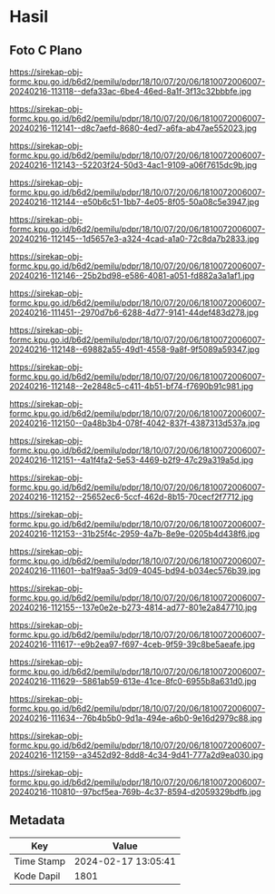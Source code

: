 # Hasil

## Foto C Plano

https://sirekap-obj-formc.kpu.go.id/b6d2/pemilu/pdpr/18/10/07/20/06/1810072006007-20240216-113118--defa33ac-6be4-46ed-8a1f-3f13c32bbbfe.jpg

https://sirekap-obj-formc.kpu.go.id/b6d2/pemilu/pdpr/18/10/07/20/06/1810072006007-20240216-112141--d8c7aefd-8680-4ed7-a6fa-ab47ae552023.jpg

https://sirekap-obj-formc.kpu.go.id/b6d2/pemilu/pdpr/18/10/07/20/06/1810072006007-20240216-112143--52203f24-50d3-4ac1-9109-a06f7615dc9b.jpg

https://sirekap-obj-formc.kpu.go.id/b6d2/pemilu/pdpr/18/10/07/20/06/1810072006007-20240216-112144--e50b6c51-1bb7-4e05-8f05-50a08c5e3947.jpg

https://sirekap-obj-formc.kpu.go.id/b6d2/pemilu/pdpr/18/10/07/20/06/1810072006007-20240216-112145--1d5657e3-a324-4cad-a1a0-72c8da7b2833.jpg

https://sirekap-obj-formc.kpu.go.id/b6d2/pemilu/pdpr/18/10/07/20/06/1810072006007-20240216-112146--25b2bd98-e586-4081-a051-fd882a3a1af1.jpg

https://sirekap-obj-formc.kpu.go.id/b6d2/pemilu/pdpr/18/10/07/20/06/1810072006007-20240216-111451--2970d7b6-6288-4d77-9141-44def483d278.jpg

https://sirekap-obj-formc.kpu.go.id/b6d2/pemilu/pdpr/18/10/07/20/06/1810072006007-20240216-112148--69882a55-49d1-4558-9a8f-9f5089a59347.jpg

https://sirekap-obj-formc.kpu.go.id/b6d2/pemilu/pdpr/18/10/07/20/06/1810072006007-20240216-112148--2e2848c5-c411-4b51-bf74-f7690b91c981.jpg

https://sirekap-obj-formc.kpu.go.id/b6d2/pemilu/pdpr/18/10/07/20/06/1810072006007-20240216-112150--0a48b3b4-078f-4042-837f-4387313d537a.jpg

https://sirekap-obj-formc.kpu.go.id/b6d2/pemilu/pdpr/18/10/07/20/06/1810072006007-20240216-112151--4a1f4fa2-5e53-4469-b2f9-47c29a319a5d.jpg

https://sirekap-obj-formc.kpu.go.id/b6d2/pemilu/pdpr/18/10/07/20/06/1810072006007-20240216-112152--25652ec6-5ccf-462d-8b15-70cecf2f7712.jpg

https://sirekap-obj-formc.kpu.go.id/b6d2/pemilu/pdpr/18/10/07/20/06/1810072006007-20240216-112153--31b25f4c-2959-4a7b-8e9e-0205b4d438f6.jpg

https://sirekap-obj-formc.kpu.go.id/b6d2/pemilu/pdpr/18/10/07/20/06/1810072006007-20240216-111601--ba1f9aa5-3d09-4045-bd94-b034ec576b39.jpg

https://sirekap-obj-formc.kpu.go.id/b6d2/pemilu/pdpr/18/10/07/20/06/1810072006007-20240216-112155--137e0e2e-b273-4814-ad77-801e2a847710.jpg

https://sirekap-obj-formc.kpu.go.id/b6d2/pemilu/pdpr/18/10/07/20/06/1810072006007-20240216-111617--e9b2ea97-f697-4ceb-9f59-39c8be5aeafe.jpg

https://sirekap-obj-formc.kpu.go.id/b6d2/pemilu/pdpr/18/10/07/20/06/1810072006007-20240216-111629--5861ab59-613e-41ce-8fc0-6955b8a631d0.jpg

https://sirekap-obj-formc.kpu.go.id/b6d2/pemilu/pdpr/18/10/07/20/06/1810072006007-20240216-111634--76b4b5b0-9d1a-494e-a6b0-9e16d2979c88.jpg

https://sirekap-obj-formc.kpu.go.id/b6d2/pemilu/pdpr/18/10/07/20/06/1810072006007-20240216-112159--a3452d92-8dd8-4c34-9d41-777a2d9ea030.jpg

https://sirekap-obj-formc.kpu.go.id/b6d2/pemilu/pdpr/18/10/07/20/06/1810072006007-20240216-110810--97bcf5ea-769b-4c37-8594-d2059329bdfb.jpg


## Metadata

| Key        | Value               |
| ---------- | ------------------- |
| Time Stamp | 2024-02-17 13:05:41 |
| Kode Dapil | 1801                |



